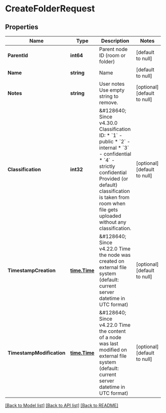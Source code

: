 # CreateFolderRequest

## Properties
Name | Type | Description | Notes
------------ | ------------- | ------------- | -------------
**ParentId** | **int64** | Parent node ID (room or folder) | [default to null]
**Name** | **string** | Name | [default to null]
**Notes** | **string** | User notes  Use empty string to remove. | [optional] [default to null]
**Classification** | **int32** | &amp;#128640; Since v4.30.0  Classification ID:  * &#x60;1&#x60; - public  * &#x60;2&#x60; - internal  * &#x60;3&#x60; - confidential  * &#x60;4&#x60; - strictly confidential    Provided (or default) classification is taken from room  when file gets uploaded without any classification. | [optional] [default to null]
**TimestampCreation** | [**time.Time**](time.Time.md) | &amp;#128640; Since v4.22.0  Time the node was created on external file system  (default: current server datetime in UTC format) | [optional] [default to null]
**TimestampModification** | [**time.Time**](time.Time.md) | &amp;#128640; Since v4.22.0  Time the content of a node was last modified on external file system  (default: current server datetime in UTC format) | [optional] [default to null]

[[Back to Model list]](../README.md#documentation-for-models) [[Back to API list]](../README.md#documentation-for-api-endpoints) [[Back to README]](../README.md)

